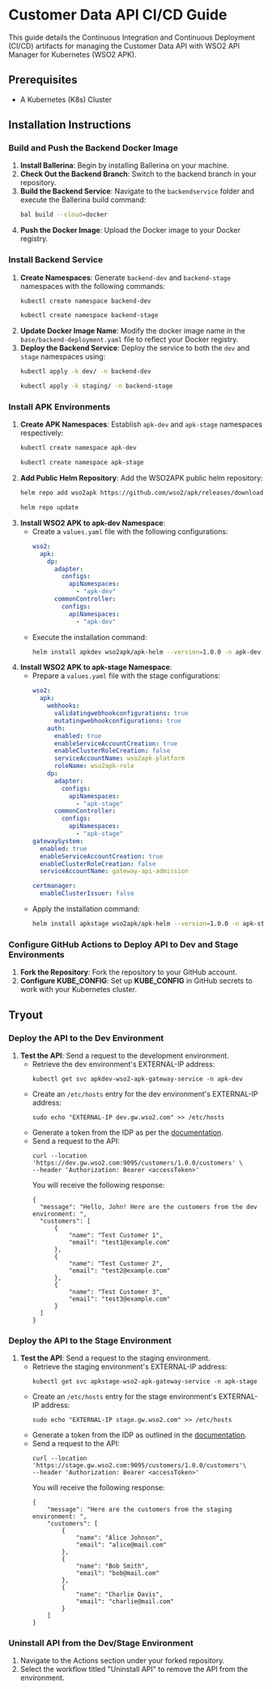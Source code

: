 # Customer Data API CI/CD Guide

This guide details the Continuous Integration and Continuous Deployment (CI/CD) artifacts for managing the Customer Data API with WSO2 API Manager for Kubernetes (WSO2 APK).

## Prerequisites

- A Kubernetes (K8s) Cluster

## Installation Instructions

### Build and Push the Backend Docker Image

1. **Install Ballerina**: Begin by installing Ballerina on your machine.
2. **Check Out the Backend Branch**: Switch to the backend branch in your repository.
3. **Build the Backend Service**: Navigate to the `backendservice` folder and execute the Ballerina build command:
    ```sh
    bal build --cloud=docker
    ```
4. **Push the Docker Image**: Upload the Docker image to your Docker registry.

### Install Backend Service

1. **Create Namespaces**: Generate `backend-dev` and `backend-stage` namespaces with the following commands:
    ```sh
    kubectl create namespace backend-dev
    ```
    ```sh
    kubectl create namespace backend-stage
    ```
2. **Update Docker Image Name**: Modify the docker image name in the `base/backend-deployment.yaml` file to reflect your Docker registry.
3. **Deploy the Backend Service**: Deploy the service to both the `dev` and `stage` namespaces using:
    ```sh
    kubectl apply -k dev/ -n backend-dev
    ```
    ```sh
    kubectl apply -k staging/ -n backend-stage
    ```

### Install APK Environments

1. **Create APK Namespaces**: Establish `apk-dev` and `apk-stage` namespaces respectively:
    ```sh
    kubectl create namespace apk-dev
    ```
    ```sh
    kubectl create namespace apk-stage
    ```
2. **Add Public Helm Repository**: Add the WSO2APK public helm repository:
    ```sh
    helm repo add wso2apk https://github.com/wso2/apk/releases/download/1.0.0
    ```
    ```sh
    helm repo update
    ```
3. **Install WSO2 APK to apk-dev Namespace**:
    - Create a `values.yaml` file with the following configurations:
      ```yaml
      wso2:
        apk:
          dp:
            adapter:
              configs:
                apiNamespaces:
                  - "apk-dev"
            commonController:
              configs:
                apiNamespaces:
                  - "apk-dev"
      ```
    - Execute the installation command:
      ```sh
      helm install apkdev wso2apk/apk-helm --version=1.0.0 -n apk-dev --values values.yaml
      ```
4. **Install WSO2 APK to apk-stage Namespace**:
    - Prepare a `values.yaml` file with the stage configurations:
      ```yaml
      wso2:
        apk:
          webhooks:
            validatingwebhookconfigurations: true
            mutatingwebhookconfigurations: true
          auth:
            enabled: true
            enableServiceAccountCreation: true
            enableClusterRoleCreation: false
            serviceAccountName: wso2apk-platform
            roleName: wso2apk-role
          dp:
            adapter:
              configs:
                apiNamespaces:
                  - "apk-stage"
            commonController:
              configs:
                apiNamespaces:
                  - "apk-stage"
      gatewaySystem:
        enabled: true
        enableServiceAccountCreation: true
        enableClusterRoleCreation: false
        serviceAccountName: gateway-api-admission

      certmanager:
        enableClusterIssuer: false
      ```
    - Apply the installation command:
      ```sh
      helm install apkstage wso2apk/apk-helm --version=1.0.0 -n apk-stage --values values.yaml
      ```

### Configure GitHub Actions to Deploy API to Dev and Stage Environments

1. **Fork the Repository**: Fork the repository to your GitHub account.
2. **Configure KUBE_CONFIG**: Set up **KUBE_CONFIG** in GitHub secrets to work with your Kubernetes cluster.

## Tryout

### Deploy the API to the Dev Environment

1. **Test the API**: Send a request to the development environment.
    - Retrieve the dev environment's EXTERNAL-IP address:
      ```console
      kubectl get svc apkdev-wso2-apk-gateway-service -n apk-dev
      ```
    - Create an `/etc/hosts` entry for the dev environment's EXTERNAL-IP address:
      ```console
      sudo echo "EXTERNAL-IP dev.gw.wso2.com" >> /etc/hosts
      ```
    - Generate a token from the IDP as per the [documentation](https://apk.docs.wso2.com/en/latest/develop-and-deploy-api/security/generate-access-token/).
    - Send a request to the API:
      ```console
      curl --location 'https://dev.gw.wso2.com:9095/customers/1.0.0/customers' \
      --header 'Authorization: Bearer <accessToken>'
      ```
      You will receive the following response:
      ```
      {
        "message": "Hello, John! Here are the customers from the dev environment: ",
        "customers": [
            {
                "name": "Test Customer 1",
                "email": "test1@example.com"
            },
            {
                "name": "Test Customer 2",
                "email": "test2@example.com"
            },
            {
                "name": "Test Customer 3",
                "email": "test3@example.com"
            }
        ]
      }
      ```

### Deploy the API to the Stage Environment

1. **Test the API**: Send a request to the staging environment.
    - Retrieve the staging environment's EXTERNAL-IP address:
      ```console
      kubectl get svc apkstage-wso2-apk-gateway-service -n apk-stage
      ```
    - Create an `/etc/hosts` entry for the stage environment's EXTERNAL-IP address:
      ```console
      sudo echo "EXTERNAL-IP stage.gw.wso2.com" >> /etc/hosts
      ```
    - Generate a token from the IDP as outlined in the [documentation](https://apk.docs.wso2.com/en/latest/develop-and-deploy-api/security/generate-access-token/).
    - Send a request to the API:
      ```console
      curl --location 'https://stage.gw.wso2.com:9095/customers/1.0.0/customers'\
      --header 'Authorization: Bearer <accessToken>'
      ```
      You will receive the following response:
      ```
      {
          "message": "Here are the customers from the staging environment: ",
          "customers": [
              {
                  "name": "Alice Johnson",
                  "email": "alice@mail.com"
              },
              {
                  "name": "Bob Smith",
                  "email": "bob@mail.com"
              },
              {
                  "name": "Charlie Davis",
                  "email": "charlie@mail.com"
              }
          ]
      }
      ```

### Uninstall API from the Dev/Stage Environment

1. Navigate to the Actions section under your forked repository.
2. Select the workflow titled "Uninstall API" to remove the API from the environment.
